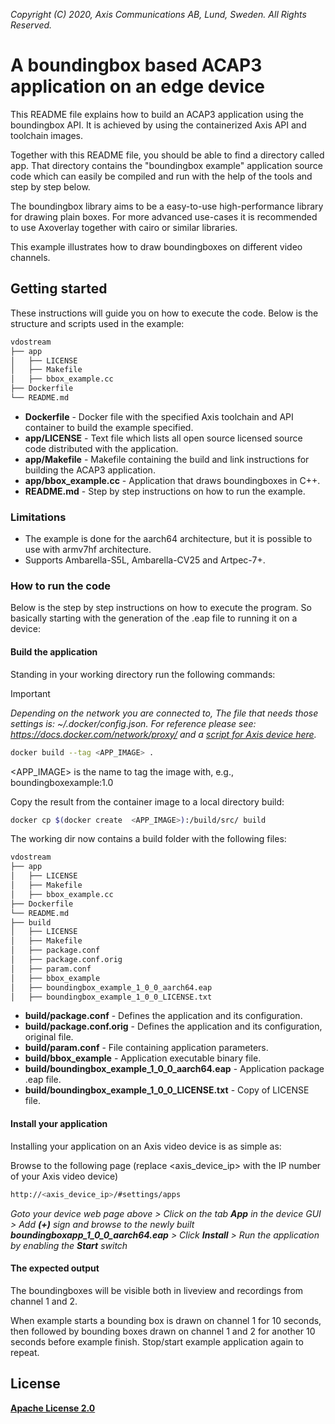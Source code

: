  *Copyright (C) 2020, Axis Communications AB, Lund, Sweden. All Rights Reserved.*

# A boundingbox based ACAP3 application on an edge device
This README file explains how to build an ACAP3 application using the boundingbox API. It is achieved by using the containerized Axis API and toolchain images.

Together with this README file, you should be able to find a directory called app. That directory contains the "boundingbox example" application source code which can easily be compiled and run with the help of the tools and step by step below.

The boundingbox library aims to be a easy-to-use high-performance library for drawing plain boxes. For more advanced use-cases it is recommended to use Axoverlay together with cairo or similar libraries.

This example illustrates how to draw boundingboxes on different video channels.

## Getting started
These instructions will guide you on how to execute the code. Below is the structure and scripts used in the example:

```bash
vdostream
├── app
│   ├── LICENSE
│   ├── Makefile
│   ├── bbox_example.cc
├── Dockerfile
└── README.md
```

* **Dockerfile** - Docker file with the specified Axis toolchain and API container to build the example specified.
* **app/LICENSE** - Text file which lists all open source licensed source code distributed with the application.
* **app/Makefile** - Makefile containing the build and link instructions for building the ACAP3 application.
* **app/bbox_example.cc** - Application that draws boundingboxes in C++.
* **README.md** - Step by step instructions on how to run the example.

### Limitations
* The example is done for the aarch64 architecture, but it is possible to use with armv7hf architecture.
* Supports Ambarella-S5L, Ambarella-CV25 and Artpec-7+.

### How to run the code
Below is the step by step instructions on how to execute the program. So basically starting with the generation of the .eap file to running it on a device:

#### Build the application
Standing in your working directory run the following commands:

> [!IMPORTANT]
> *Depending on the network you are connected to,
The file that needs those settings is: *~/.docker/config.json.*
For reference please see: https://docs.docker.com/network/proxy/ and a
[script for Axis device here](../FAQs.md#HowcanIset-upnetworkproxysettingsontheAxisdevice?).*

```bash
docker build --tag <APP_IMAGE> .
```

<APP_IMAGE> is the name to tag the image with, e.g., boundingboxexample:1.0

Copy the result from the container image to a local directory build:

```bash
docker cp $(docker create  <APP_IMAGE>):/build/src/ build
```

The working dir now contains a build folder with the following files:

```bash
vdostream
├── app
│   ├── LICENSE
│   ├── Makefile
│   ├── bbox_example.cc
├── Dockerfile
└── README.md
├── build
│   ├── LICENSE
│   ├── Makefile
│   ├── package.conf
│   ├── package.conf.orig
│   ├── param.conf
│   ├── bbox_example
│   ├── boundingbox_example_1_0_0_aarch64.eap
│   ├── boundingbox_example_1_0_0_LICENSE.txt
```

* **build/package.conf** - Defines the application and its configuration.
* **build/package.conf.orig** - Defines the application and its configuration, original file.
* **build/param.conf** - File containing application parameters.
* **build/bbox_example** - Application executable binary file.
* **build/boundingbox_example_1_0_0_aarch64.eap** - Application package .eap file.
* **build/boundingbox_example_1_0_0_LICENSE.txt** - Copy of LICENSE file.

#### Install your application
Installing your application on an Axis video device is as simple as:

Browse to the following page (replace <axis_device_ip> with the IP number of your Axis video device)

```bash
http://<axis_device_ip>/#settings/apps
```

*Goto your device web page above > Click on the tab **App** in the device GUI > Add **(+)** sign and browse to
the newly built **boundingboxapp_1_0_0_aarch64.eap** > Click **Install** > Run the application by enabling the **Start** switch*

#### The expected output
The boundingboxes will be visible both in liveview and recordings from channel 1 and 2.

When example starts a bounding box is drawn on channel 1 for 10 seconds, then followed by bounding boxes drawn on channel 1 and 2 for another 10 seconds before example finish. Stop/start example application again to repeat.

## License
**[Apache License 2.0](../LICENSE)**
